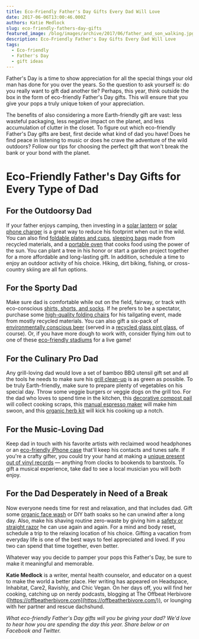 ```yaml
---
title: Eco-Friendly Father's Day Gifts Every Dad Will Love
date: 2017-06-06T13:00:46.000Z
authors: Katie Medlock
slug: eco-friendly-fathers-day-gifts
featured_image: /blog/images/archive/2017/06/father_and_son_walking.jpg
description: Eco-Friendly Father's Day Gifts Every Dad Will Love
tags:
  - Eco-friendly
  - Father's Day
  - gift ideas
---
```

Father's Day is a time to show appreciation for all the special things your old man has done for you over the years. So the question to ask yourself is: do you really want to gift dad another tie? Perhaps, this year, think outside the box in the form of eco-friendly Father's Day gifts. This will ensure that you give your pops a truly unique token of your appreciation.

The benefits of also considering a more Earth-friendly gift are vast: less wasteful packaging, less negative impact on the planet, and less accumulation of clutter in the closet. To figure out which eco-friendly Father's Day gifts are best, first decide what kind of dad you have! Does he find peace in listening to music or does he crave the adventure of the wild outdoors? Follow our tips for choosing the perfect gift that won't break the bank or your bond with the planet.

# Eco-Friendly Father's Day Gifts for Every Type of Dad

## For the Outdoorsy Dad

If your father enjoys camping, then investing in a [solar lantern](https://www.amazon.com/Solar-Camping-LED-Lantern-Flashlight/dp/B016UXQ27K/ref=as%5Fli%5Fbk%5Ftl/?tag=earth911-20&linkId=f44474b64e78b44f594484cd2401dcb3&linkCode=ktl) or [solar phone charger](https://www.mec.ca/en/product/5025-521/Equatorial-Sleeping-Bag-%2B15-%2B22C?f=10+50130+50854+50873+50880) is a great way to reduce his footprint when out in the wild. You can also find [foldable plates and cups](https://www.fozzils.com), [sleeping bags](https://www.bigagnes.com/collections/sleeping-bags) made from recycled materials, and a [portable oven](https://www.sunoven.com/product/all-american-sun-oven/) that cooks food using the power of the sun. You can plant a tree in his honor or start a garden project together for a more affordable and long-lasting gift. In addition, schedule a time to enjoy an outdoor activity of his choice. Hiking, dirt biking, fishing, or cross-country skiing are all fun options.

## For the Sporty Dad

Make sure dad is comfortable while out on the field, fairway, or track with eco-conscious [shirts, shorts, and socks](https://www.rei.com/s/mens-eco-conscious-clothing?origin=web&ir=collection%3Amens-eco-conscious-clothing&page=1). If he prefers to be a spectator, purchase some [high-quality folding chairs](http://www.bellacor.com/eco-friendly-folding-chair-th.htm) for his tailgating event, made from mostly recycled materials. You can also gift a six-pack of [environmentally conscious beer](http://www.sierraclub.org/sierra/2016-2-march-april/green-life/six-eco-friendly-beers-for-national-beer-dayand-any-day) (served in a [recycled glass pint glass](http://www.bambeco.com/Pint-Glasses/Pint-Glasses.asp), of course). Or, if you have more dough to work with, consider flying him out to one of these [eco-friendly stadiums](https://redesignreport.com/6-most-eco-friendly-sports-stadiums-in-the-world/) for a live game!

## For the Culinary Pro Dad

Any grill-loving dad would love a set of bamboo BBQ utensil gift set and all the tools he needs to make sure his [grill clean-up](http://www.care2.com/greenliving/tips-for-cleaning-your-grill-naturally.html) is as green as possible. To be truly Earth-friendly, make sure to prepare plenty of vegetables on his special day. Throw some veggie burgers or veggie dogs on the grill too. For the dad who loves to spend time in the kitchen, this [decorative compost pail](https://www.amazon.com/Brushed-Stainless-Kitchen-Compost-Decorative/dp/B0043BZTBM/&tag=aolfood-20) will collect cooking scraps, this [manual espresso maker](https://www.amazon.com/ROK-Presso-Manual-Espresso-Maker/dp/B00AV1E0GI/ref=sr%5F1%5F4?ie=UTF8&qid=1496235792&sr=8-4&keywords=espresso+machine+hand) will make him swoon, and this [organic herb kit](http://olivebarn.com/organic-heirloom-seeds/herb-kits/organic-herb-garden-trio-eco-friendly-herb-kit-in-a-gable-box/) will kick his cooking up a notch.

## For the Music-Loving Dad

Keep dad in touch with his favorite artists with reclaimed wood headphones or an [eco-friendly iPhone case](http://www.agreeableco.com/best-eco-friendly-iphone-case-environmentally-conscious-sustainable-wood-biodegrable/) that'll keep his contacts and tunes safe. If you're a crafty gifter, you could try your hand at making a [unique present out of vinyl records](http://homesthetics.net/21-diy-recycled-vinyl-projects-perfect-for-any-interior-design/) — anything from clocks to bookends to barstools. To gift a musical experience, take dad to see a local musician you will both enjoy.

## For the Dad Desperately in Need of a Break

Now everyone needs time for rest and relaxation, and that includes dad. Gift some [organic face wash](https://www.amazon.com/Face-Wash-Ingredients-Superfruit-Combination/dp/B011QT3JR4/ref=as%5Fli%5Fbk%5Ftl/?tag=earth911-20&linkId=589a420567e9e1000453e607af68b19a&linkCode=ktl) or DIY bath soaks so he can unwind after a long day. Also, make his shaving routine zero-waste by giving him a [safety or straight razor](https://www.goingzerowaste.com/blog/2015/12/3/zero-waste-shaving) he can use again and again. For a mind and body reset, schedule a trip to the relaxing location of his choice. Gifting a vacation from everyday life is one of the best ways to feel appreciated and loved. If you two can spend that time together, even better.

Whatever way you decide to pamper your pops this Father's Day, be sure to make it meaningful and memorable.

**Katie Medlock** is a writer, mental health counselor, and educator on a quest to make the world a better place. Her writing has appeared on Headspace, Inhabitat, Care2, Ravishly, and Chic Vegan. On her days off, you will find her cooking, catching up on nerdy podcasts, blogging at The Offbeat Herbivore ([https://offbeatherbivore.com](https://offbeatherbivore.com/)), or lounging with her partner and rescue dachshund.

*What eco-friendly Father's Day gifts will you be giving your dad? We'd love to hear how you are spending the day this year. Share below or on Facebook and Twitter.*
